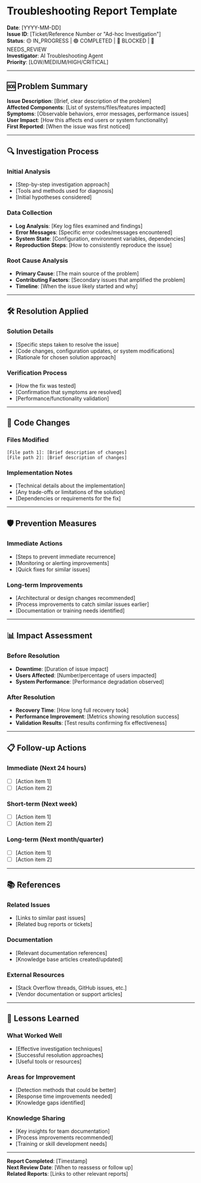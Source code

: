 # Troubleshooting Report Template

**Date**: [YYYY-MM-DD]  
**Issue ID**: [Ticket/Reference Number or "Ad-hoc Investigation"]  
**Status**: 🟡 IN_PROGRESS | 🟢 COMPLETED | 🔴 BLOCKED | 🔄 NEEDS_REVIEW  
**Investigator**: AI Troubleshooting Agent  
**Priority**: [LOW/MEDIUM/HIGH/CRITICAL]  

---

## 🆘 Problem Summary

**Issue Description**: [Brief, clear description of the problem]  
**Affected Components**: [List of systems/files/features impacted]  
**Symptoms**: [Observable behaviors, error messages, performance issues]  
**User Impact**: [How this affects end users or system functionality]  
**First Reported**: [When the issue was first noticed]  

---

## 🔍 Investigation Process

### Initial Analysis
- [Step-by-step investigation approach]
- [Tools and methods used for diagnosis]
- [Initial hypotheses considered]

### Data Collection
- **Log Analysis**: [Key log files examined and findings]
- **Error Messages**: [Specific error codes/messages encountered]
- **System State**: [Configuration, environment variables, dependencies]
- **Reproduction Steps**: [How to consistently reproduce the issue]

### Root Cause Analysis
- **Primary Cause**: [The main source of the problem]
- **Contributing Factors**: [Secondary issues that amplified the problem]
- **Timeline**: [When the issue likely started and why]

---

## 🛠 Resolution Applied

### Solution Details
- [Specific steps taken to resolve the issue]
- [Code changes, configuration updates, or system modifications]
- [Rationale for chosen solution approach]

### Verification Process
- [How the fix was tested]
- [Confirmation that symptoms are resolved]
- [Performance/functionality validation]

---

## 🔧 Code Changes

### Files Modified
```
[File path 1]: [Brief description of changes]
[File path 2]: [Brief description of changes]
```

### Implementation Notes
- [Technical details about the implementation]
- [Any trade-offs or limitations of the solution]
- [Dependencies or requirements for the fix]

---

## 🛡 Prevention Measures

### Immediate Actions
- [Steps to prevent immediate recurrence]
- [Monitoring or alerting improvements]
- [Quick fixes for similar issues]

### Long-term Improvements
- [Architectural or design changes recommended]
- [Process improvements to catch similar issues earlier]
- [Documentation or training needs identified]

---

## 📊 Impact Assessment

### Before Resolution
- **Downtime**: [Duration of issue impact]
- **Users Affected**: [Number/percentage of users impacted]
- **System Performance**: [Performance degradation observed]

### After Resolution
- **Recovery Time**: [How long full recovery took]
- **Performance Improvement**: [Metrics showing resolution success]
- **Validation Results**: [Test results confirming fix effectiveness]

---

## 📋 Follow-up Actions

### Immediate (Next 24 hours)
- [ ] [Action item 1]
- [ ] [Action item 2]

### Short-term (Next week)
- [ ] [Action item 1]
- [ ] [Action item 2]

### Long-term (Next month/quarter)
- [ ] [Action item 1]
- [ ] [Action item 2]

---

## 📚 References

### Related Issues
- [Links to similar past issues]
- [Related bug reports or tickets]

### Documentation
- [Relevant documentation references]
- [Knowledge base articles created/updated]

### External Resources
- [Stack Overflow threads, GitHub issues, etc.]
- [Vendor documentation or support articles]

---

## 📝 Lessons Learned

### What Worked Well
- [Effective investigation techniques]
- [Successful resolution approaches]
- [Useful tools or resources]

### Areas for Improvement
- [Detection methods that could be better]
- [Response time improvements needed]
- [Knowledge gaps identified]

### Knowledge Sharing
- [Key insights for team documentation]
- [Process improvements recommended]
- [Training or skill development needs]

---

**Report Completed**: [Timestamp]  
**Next Review Date**: [When to reassess or follow up]  
**Related Reports**: [Links to other relevant reports]